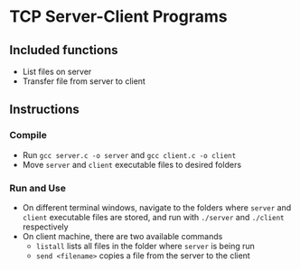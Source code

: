 # TCP Server-Client Programs

## Included functions
- List files on server
- Transfer file from server to client

## Instructions
### Compile
- Run `gcc server.c -o server` and `gcc client.c -o client`
- Move `server` and `client` executable files to desired folders

### Run and Use
- On different terminal windows, navigate to the folders where `server` and `client` executable files are stored, and run with `./server` and `./client` respectively
- On client machine, there are two available commands
    - `listall` lists all files in the folder where `server` is being run
    - `send <filename>` copies a file from the server to the client